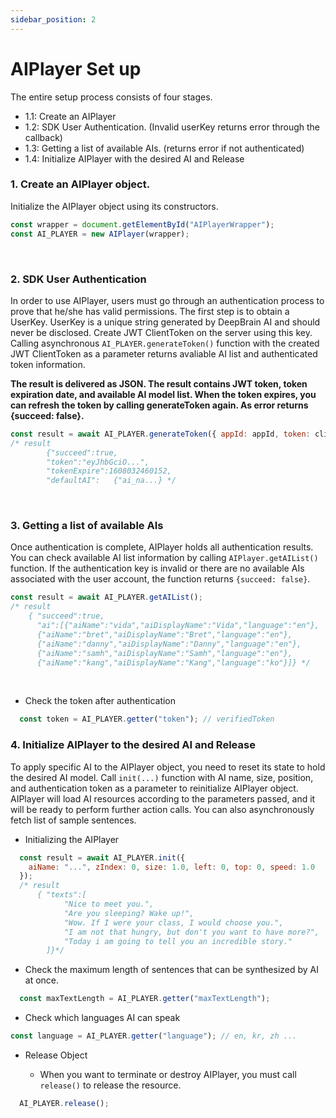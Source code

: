 ```yaml
---
sidebar_position: 2
---
```


# AIPlayer Set up

The entire setup process consists of four stages.

- 1.1: Create an AIPlayer
- 1.2: SDK User Authentication. (Invalid userKey returns error through the callback)
- 1.3: Getting a list of available AIs. (returns error if not authenticated)
- 1.4: Initialize AIPlayer with the desired AI and Release

### 1. Create an AIPlayer object.

Initialize the AIPlayer object using its constructors.

```javascript
const wrapper = document.getElementById("AIPlayerWrapper");
const AI_PLAYER = new AIPlayer(wrapper);
```

<br/>


### 2. SDK User Authentication

In order to use AIPlayer, users must go through an authentication process to prove that he/she has valid permissions. The first step is to obtain a UserKey. UserKey is a unique string generated by DeepBrain AI and should never be disclosed. Create JWT ClientToken on the server using this key. Calling asynchronous `AI_PLAYER.generateToken()` function with the created JWT ClientToken as a parameter returns avaliable AI list and authenticated token information.

**The result is delivered as JSON. The result contains JWT token, token expiration date, and available AI model list. When the token expires, you can refresh the token by calling generateToken again. As error returns {succeed: false}.**

```javascript
const result = await AI_PLAYER.generateToken({ appId: appId, token: clientToken });
/* result
		{"succeed":true,
		"token":"eyJhbGciO...",
		"tokenExpire":1608032460152,
		"defaultAI":   {"ai_na...} */
```

<br/>


### 3. Getting a list of available AIs

Once authentication is complete, AIPlayer holds all authentication results. You can check available AI list information by calling `AIPlayer.getAIList()` function. If the authentication key is invalid or there are no available AIs associated with the user account, the function returns ` {succeed: false} `.

```javascript
const result = await AI_PLAYER.getAIList();
/* result
    { "succeed":true,
      "ai":[{"aiName":"vida","aiDisplayName":"Vida","language":"en"},
      {"aiName":"bret","aiDisplayName":"Bret","language":"en"},
      {"aiName":"danny","aiDisplayName":"Danny","language":"en"},
      {"aiName":"samh","aiDisplayName":"Samh","language":"en"},
      {"aiName":"kang","aiDisplayName":"Kang","language":"ko"}]} */
```

<br/>


- Check the token after authentication

```javascript
  const token = AI_PLAYER.getter("token"); // verifiedToken
```

### 4. Initialize AIPlayer to the desired AI and Release

To apply specific AI to the AIPlayer object, you need to reset its state to hold the desired AI model. Call `init(...)` function with AI name, size, position, and authentication token as a parameter to reinitialize AIPlayer object. AIPlayer will load AI resources according to the parameters passed, and it will be ready to perform further action calls. You can also asynchronously fetch list of sample sentences.

- Initializing the AIPlayer

```javascript
  const result = await AI_PLAYER.init({
    aiName: "...", zIndex: 0, size: 1.0, left: 0, top: 0, speed: 1.0
  });
  /* result
      { "texts":[
            "Nice to meet you.",
            "Are you sleeping? Wake up!",
            "Wow. If I were your class, I would choose you.",
            "I am not that hungry, but don't you want to have more?",
            "Today i am going to tell you an incredible story."
        ]}*/
```

- Check the maximum length of sentences that can be synthesized by AI at once.

```javascript
  const maxTextLength = AI_PLAYER.getter("maxTextLength");
```

- Check which languages AI can speak

```javascript
const language = AI_PLAYER.getter("language"); // en, kr, zh ...
```

- Release Object

  - When you want to terminate or destroy AIPlayer, you must call `release()` to release the resource.

```javascript
  AI_PLAYER.release();
```
